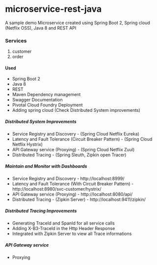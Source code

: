 # microservice-rest-java
A sample demo Microservice created using Spring Boot 2, Spring cloud (Netflix OSS), Java 8 and REST API

### Services
1. customer
2. order


#### Used

* Spring Boot 2
* Java 8
* REST
* Maven Dependency management
* Swagger Documentation
* Pivotal Cloud Foundry Deployment
* Adding spring cloud (Check Distributed System improvements)

##### Distributed System Improvements

* Service Registry and Discovery - (Spring Cloud Netflix Eureka)
* Latency and Fault Tolerance (Circuit Breaker Pattern) - (Spring Cloud Netflix Hystrix)
* API Gateway service (Proxying) - (Spring Cloud Netflix Zuul) 
* Distributed Tracing - (Spring Sleuth, Zipkin open Tracer)

##### Maintain and Monitor with Dashboards

* Service Registry and Discovery - http://localhost:8999/
* Latency and Fault Tolerance (With Circuit Breaker Pattern) - http://localhost:8980/svc-customer/hystrix/
* API Gateway service (Proxying) - http://localhost:8080/api/
* Distributed Tracing - (Zipkin Server) - http://localhost:9411/zipkin/

##### Distributed Tracing Improvements

* Generating TraceId and SpanId for all service calls
* Adding X-B3-TraceId in the Http Header Response
* Integrated with Zipkin Server to view all Trace informations

##### API Gateway service

* Proxying
